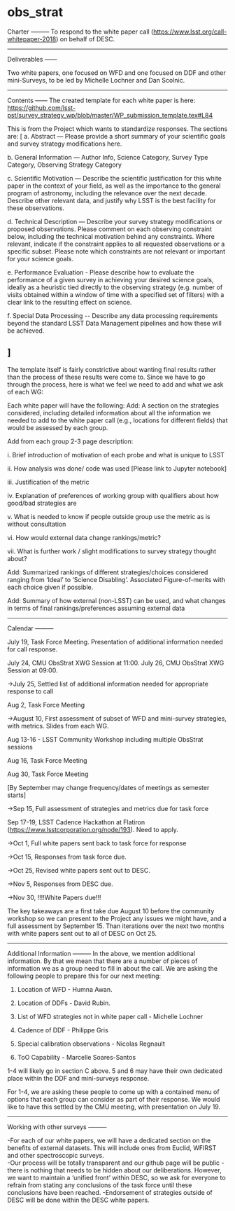 # obs_strat
Charter
———
To respond to the white paper call (https://www.lsst.org/call-whitepaper-2018) on behalf of DESC.
****************************************************************
Deliverables
——

Two white papers, one focused on WFD and one focused on DDF and other mini-Surveys, to be led by Michelle Lochner and Dan Scolnic.

****************************************************************

Contents
——
The created template for each white paper is here: https://github.com/lsst-pst/survey_strategy_wp/blob/master/WP_submission_template.tex#L84

This is from the Project which wants to standardize responses.  The sections are:
[
a. Abstract —
Please provide a short summary of your scientific goals and survey strategy modifications here.

b. General Information —
Author Info, Science Category, Survey Type Category, Observing Strategy Category

c.  Scientific Motivation  —
Describe the scientific justification for this white paper in the context of your field, as well as the importance to the general program of astronomy,
including the relevance over the next decade. Describe other relevant data, and justify why LSST is the best facility for these observations.

d.  Technical Description —
Describe your survey strategy modifications or proposed observations. Please comment on each observing constraint below, including the technical motivation behind any constraints. Where relevant, indicate if the constraint applies to all requested observations or a specific subset. Please note which constraints are not relevant or important for your science goals.

e. Performance Evaluation -
Please describe how to evaluate the performance of a given survey in achieving your desired science goals, ideally as a heuristic tied directly to the observing strategy (e.g. number of visits obtained within a window of time with a specified set of filters) with a clear link to the resulting effect on science.

f. Special Data Processing --
Describe any data processing requirements beyond the standard LSST Data Management pipelines and how these will be achieved.

]
-----

The template itself is fairly constrictive about wanting final results rather than the process of these results were come to. Since we have to go through the process, here is what we feel we need to add and what we ask of each WG:


Each white paper will have the following:
Add:  A section on the strategies considered, including detailed information about all the information we needed to add to the white paper call (e.g., locations for different fields) that would be assessed by each group.

Add from each group 2-3 page description:

  i.  Brief introduction of motivation of each probe and what is unique to LSST
  
  ii. How analysis was done/ code was used [Please link to Jupyter notebook]
  
  iii.  Justification of the metric
 
 iv.  Explanation of preferences of working group with qualifiers about how good/bad strategies are

v.  What is needed to know if people outside group use the metric as is without consultation

  vi.  How would external data change rankings/metric?
  
  vii. What is further work / slight modifications to survey strategy thought about?
  
Add: Summarized rankings of different strategies/choices considered ranging from ‘Ideal’ to ‘Science Disabling’.  Associated Figure-of-merits with each choice given if possible.

Add: Summary of how external (non-LSST) can be used, and what changes in terms of final rankings/preferences assuming external data




****************************************************************


Calendar
———

July 19, Task Force Meeting.  Presentation of additional information needed for call response.

July 24, CMU ObsStrat XWG Session at 11:00.  July 26, CMU ObsStrat XWG Session at 09:00.

->July 25, Settled list of additional information needed for appropriate response to call

Aug 2, Task Force Meeting

->August 10, First assessment of subset of WFD and mini-survey strategies, with metrics.  Slides from each WG.

Aug 13-16 - LSST Community Workshop including multiple ObsStrat sessions

Aug 16, Task Force Meeting

Aug 30, Task Force Meeting

[By September may change frequency/dates of meetings as semester starts]

->Sep 15, Full assessment of strategies and metrics due for task force

Sep 17-19, LSST Cadence Hackathon at Flatiron (https://www.lsstcorporation.org/node/193).  Need to apply.

->Oct 1, Full white papers sent back to task force for response

->Oct 15, Responses from task force due.

->Oct 25, Revised white papers sent out to DESC.

->Nov 5, Responses from DESC due.

->Nov 30, !!!!White Papers due!!!

The key takeaways are a first take due August 10 before the community workshop so we can present to the Project any issues we might have, and a full assessment by September 15.  Than iterations over the next two months with white papers sent out to all of DESC on Oct 25.

****************************************************************

Additional Information
———
In the above, we mention additional information.  By that we mean that there are a number of pieces of information we as a group need to fill in about the call.  We are asking the following people to prepare this for our next meeting:

1.  Location of WFD - Humna Awan.

2.  Location of DDFs - David Rubin.

3.  List of WFD strategies not in white paper call - Michelle Lochner

4.  Cadence of DDF - Philippe Gris

5.  Special calibration observations - Nicolas Regnault

6.  ToO Capability - Marcelle Soares-Santos

1-4 will likely go in section C above.  5 and 6 may have their own dedicated place within the DDF and mini-surveys response. 

For 1-4, we are asking these people to come up with a contained menu of options that each group can consider as part of their response.  We would like to have this settled by the CMU meeting, with presentation on July 19.

****************************************************************


Working with other surveys
———

-For each of our white papers, we will have a dedicated section on the benefits of external datasets.  This will include ones from Euclid, WFIRST and other spectroscopic surveys.  
-Our process will be totally transparent and our github page will be public - there is nothing that needs to be hidden about our deliberations.  However, we want to maintain a ‘unified front’ within DESC, so we ask for everyone to refrain from stating any conclusions of the task force until these conclusions have been reached.
-Endorsement of strategies outside of DESC will be done within the DESC white papers.
